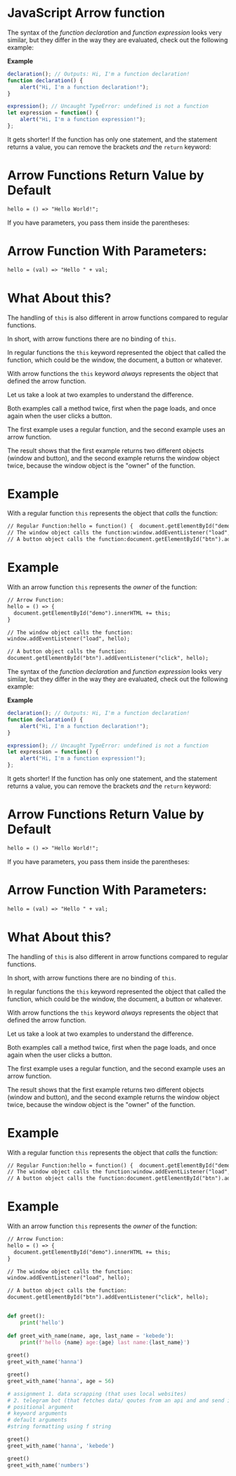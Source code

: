 # JavaScript Arrow function

The syntax of the *function declaration* and *function expression* looks very similar, but they differ in the way they are evaluated, check out the following example:

**Example**

```jsx
declaration(); // Outputs: Hi, I'm a function declaration!
function declaration() {
    alert("Hi, I'm a function declaration!");
}

expression(); // Uncaught TypeError: undefined is not a function
let expression = function() {
    alert("Hi, I'm a function expression!");
};
```

It gets shorter! If the function has only one statement, and the statement returns a value, you can remove the brackets *and* the `return` keyword:

# Arrow Functions Return Value by Default

```html
hello = () => "Hello World!";
```

If you have parameters, you pass them inside the parentheses:

# Arrow Function With Parameters:

```html
hello = (val) => "Hello " + val;
```

# What About this?

The handling of `this` is also different in arrow functions compared to regular functions.

In short, with arrow functions there are no binding of `this`.

In regular functions the `this` keyword represented the object that called the function, which could be the window, the document, a button or whatever.

With arrow functions the `this` keyword *always* represents the object that defined the arrow function.

Let us take a look at two examples to understand the difference.

Both examples call a method twice, first when the page loads, and once again when the user clicks a button.

The first example uses a regular function, and the second example uses an arrow function.

The result shows that the first example returns two different objects (window and button), and the second example returns the window object twice, because the window object is the "owner" of the function.

# Example

With a regular function `this` represents the object that *calls* the function:

```html
// Regular Function:hello = function() {  document.getElementById("demo").innerHTML += this;}
// The window object calls the function:window.addEventListener("load", hello);
// A button object calls the function:document.getElementById("btn").addEventListener("click", hello);
```

# Example

With an arrow function `this` represents the *owner* of the function:

```html
// Arrow Function:
hello = () => {
  document.getElementById("demo").innerHTML += this;
}

// The window object calls the function:
window.addEventListener("load", hello);

// A button object calls the function:
document.getElementById("btn").addEventListener("click", hello);
```

The syntax of the *function declaration* and *function expression* looks very similar, but they differ in the way they are evaluated, check out the following example:

**Example**

```jsx
declaration(); // Outputs: Hi, I'm a function declaration!
function declaration() {
    alert("Hi, I'm a function declaration!");
}

expression(); // Uncaught TypeError: undefined is not a function
let expression = function() {
    alert("Hi, I'm a function expression!");
};
```

It gets shorter! If the function has only one statement, and the statement returns a value, you can remove the brackets *and* the `return` keyword:

# Arrow Functions Return Value by Default

```html
hello = () => "Hello World!";
```

If you have parameters, you pass them inside the parentheses:

# Arrow Function With Parameters:

```html
hello = (val) => "Hello " + val;
```

# What About this?

The handling of `this` is also different in arrow functions compared to regular functions.

In short, with arrow functions there are no binding of `this`.

In regular functions the `this` keyword represented the object that called the function, which could be the window, the document, a button or whatever.

With arrow functions the `this` keyword *always* represents the object that defined the arrow function.

Let us take a look at two examples to understand the difference.

Both examples call a method twice, first when the page loads, and once again when the user clicks a button.

The first example uses a regular function, and the second example uses an arrow function.

The result shows that the first example returns two different objects (window and button), and the second example returns the window object twice, because the window object is the "owner" of the function.

# Example

With a regular function `this` represents the object that *calls* the function:

```html
// Regular Function:hello = function() {  document.getElementById("demo").innerHTML += this;}
// The window object calls the function:window.addEventListener("load", hello);
// A button object calls the function:document.getElementById("btn").addEventListener("click", hello);
```

# Example

With an arrow function `this` represents the *owner* of the function:

```html
// Arrow Function:
hello = () => {
  document.getElementById("demo").innerHTML += this;
}

// The window object calls the function:
window.addEventListener("load", hello);

// A button object calls the function:
document.getElementById("btn").addEventListener("click", hello);
```

```python

def greet():
    print('hello')
      
def greet_with_name(name, age, last_name = 'kebede'):
    print(f'hello {name} age:{age} last name:{last_name}')
   
greet()
greet_with_name('hanna') 

greet()
greet_with_name('hanna', age = 56)

# assignment 1. data scrapping (that uses local websites)  
# 2. telegram bot (that fetches data/ qoutes from an api and and send it through the bot)
# positional argument 
# keyword arguments
# default arguments
#string formatting using f string 

greet()
greet_with_name('hanna', 'kebede')

greet()
greet_with_name('numbers')
```

###
